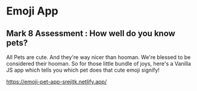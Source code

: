 # Emoji App
## Mark 8 Assessment : How well do you know pets?

All Pets are cute. And they're way nicer than hooman. We're blessed to be considered their hooman. So for those little bundle of joys, here's a Vanilla JS app which tells you which pet does that cute emoji signify!

https://emoji-pet-app-srejitk.netlify.app/
